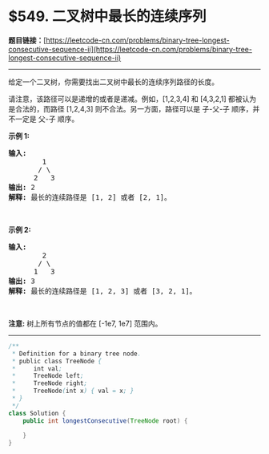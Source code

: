 # $549. 二叉树中最长的连续序列

**题目链接：**[https://leetcode-cn.com/problems/binary-tree-longest-consecutive-sequence-ii](https://leetcode-cn.com/problems/binary-tree-longest-consecutive-sequence-ii)

---

<div class="content__1Y2H">
 <div class="notranslate">
  <p>给定一个二叉树，你需要找出二叉树中最长的连续序列路径的长度。</p> 
  <p>请注意，该路径可以是递增的或者是递减。例如，[1,2,3,4] 和 [4,3,2,1] 都被认为是合法的，而路径 [1,2,4,3] 则不合法。另一方面，路径可以是 子-父-子 顺序，并不一定是 父-子 顺序。</p> 
  <p><strong>示例 1:</strong></p> 
  <pre class="language-text"><strong>输入:</strong>
        1
       / \
      2   3
<strong>输出:</strong> 2
<strong>解释:</strong> 最长的连续路径是 [1, 2] 或者 [2, 1]。
</pre> 
  <p>&nbsp;</p> 
  <p><strong>示例 2:</strong></p> 
  <pre class="language-text"><strong>输入:</strong>
        2
       / \
      1   3
<strong>输出:</strong> 3
<strong>解释:</strong> 最长的连续路径是 [1, 2, 3] 或者 [3, 2, 1]。
</pre> 
  <p>&nbsp;</p> 
  <p><strong>注意:</strong> 树上所有节点的值都在 [-1e7, 1e7] 范围内。</p> 
 </div>
</div>

---

```java
/**
 * Definition for a binary tree node.
 * public class TreeNode {
 *     int val;
 *     TreeNode left;
 *     TreeNode right;
 *     TreeNode(int x) { val = x; }
 * }
 */
class Solution {
    public int longestConsecutive(TreeNode root) {
        
    }
}
```